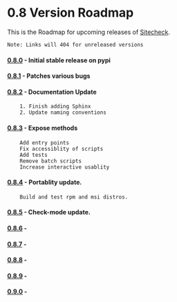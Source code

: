 # 0.8 Version Roadmap  
This is the Roadmap for upcoming releases of [Sitecheck](https://pypi.org/project/sitecheck/).

```
Note: Links will 404 for unreleased versions 
```
#### [0.8.0](https://pypi.org/project/sitecheck/0.8.0/) - Initial stable release on pypi  
#### [0.8.1](https://pypi.org/project/sitecheck/0.8.1/) - Patches various bugs   
#### [0.8.2](https://pypi.org/project/sitecheck/0.8.2/) - Documentation Update    
        1. Finish adding Sphinx  
        2. Update naming conventions  
#### [0.8.3](https://pypi.org/project/sitecheck/0.8.3/) - Expose methods   
        Add entry points  
        Fix accessiblity of scripts  
        Add tests  
        Remove batch scripts  
        Increase interactive usablity  
#### [0.8.4](https://pypi.org/project/sitecheck/0.8.4/) - Portablity update.   
        Build and test rpm and msi distros.  
#### [0.8.5](https://pypi.org/project/sitecheck/0.8.5/) - Check-mode update.  
#### [0.8.6](https://pypi.org/project/sitecheck/0.8.6/) -   
#### [0.8.7](https://pypi.org/project/sitecheck/0.8.7/) -  
#### [0.8.8](https://pypi.org/project/sitecheck/0.8.8/) -  
#### [0.8.9](https://pypi.org/project/sitecheck/0.8.9/) -  
#### [0.9.0](https://pypi.org/project/sitecheck/0.9.0/) -   
